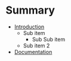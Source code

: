 # Summary

* [Introduction](README.md)
  * Sub item
    * Sub Sub item
  * Sub item 2
* [Documentation](documentation.md)

